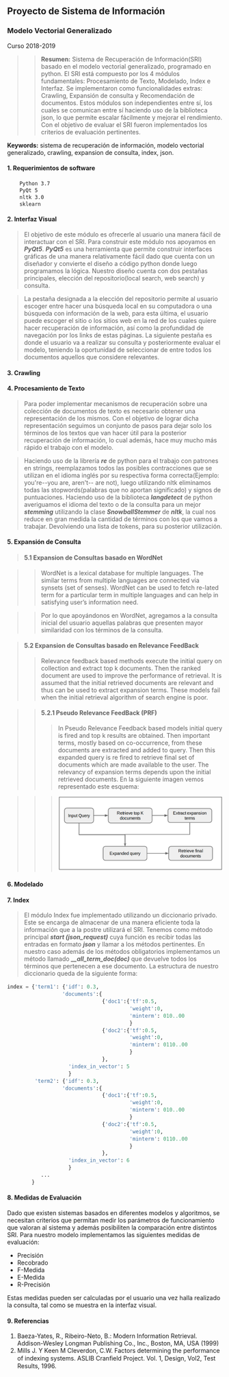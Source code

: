 

## Proyecto de Sistema de Información       
### Modelo Vectorial Generalizado
Curso 2018-2019

>>**Resumen:** Sistema de Recuperación de Información(SRI) basado en el modelo vectorial generalizado, programado en python. El SRI está compuesto por los 4 módulos fundamentales: Procesamiento de Texto, Modelado, Index e Interfaz. Se implementaron como funcionalidades extras: Crawling, Expansión de consulta y Recomendación de documentos. Estos módulos son independientes entre sí, los cuales se comunican entre sí haciendo uso de la biblioteca json, lo que permite escalar fácilmente y mejorar el rendimiento. Con el objetivo de evaluar el SRI fueron implementados los criterios de evaluación pertinentes.

**Keywords:** sistema de recuperación de información, modelo vectorial generalizado, crawling, expansion de consulta, index, json.

#### 1. Requerimientos de software
        Python 3.7 
        PyQt 5
        nltk 3.0
        sklearn

#### 2. Interfaz Visual
> El objetivo de este módulo es ofrecerle al usuario una manera fácil de interactuar con el SRI. Para construir este módulo nos apoyamos en ***PyQt5***. ***PyQt5*** es una herramienta que permite construir interfaces gráficas de una manera relativamente fácil dado que cuenta con un diseñador y convierte el diseño a código python donde luego programamos la lógica. Nuestro diseño cuenta con dos pestañas principales, elección del repositorio(local search, web search) y consulta. 

> La pestaña designada a la elección del repositorio permite al usuario escoger entre hacer una búsqueda local en su computadora o una búsqueda con información de la web, para esta última, el usuario puede escoger el sitio o los sitios web en la red de los cuales quiere hacer recuperación de información, así como la profundidad de navegación por los links de estas páginas. La siguiente pestaña es donde el usuario va a realizar su consulta y posteriormente evaluar el modelo, teniendo la oportunidad de seleccionar de entre todos los documentos aquellos que considere relevantes.
>
#### 3. Crawling

#### 4. Procesamiento de Texto
>Para poder implementar mecanismos de recuperación sobre una colección de documentos de texto es necesario obtener una representación de los mismos. Con el objetivo de lograr dicha representación seguimos un conjunto de pasos para dejar solo los términos de los textos que van hacer útil para la posterior recuperación de información, lo cual además, hace muy mucho más rápido el trabajo con el modelo. 

>Haciendo uso de la librería ***re*** de python para el trabajo con patrones en strings, reemplazamos todos las posibles contracciones que se utilizan en el idioma inglés por su respectiva forma correcta(Ejemplo: you're--you are, aren't-- are not), luego utilizando nltk eliminamos todas las stopwords(palabras que no aportan significado) y signos de puntuaciones. Haciendo uso de la biblioteca ***langdetect*** de python averiguamos el idioma del texto o de la consulta para un mejor ***stemming*** utilizando la clase ***SnowballStemmer*** de ***nltk***, la cual nos reduce en gran medida la cantidad de términos con los que vamos a trabajar. Devolviendo una lista de tokens, para su posterior utilización.

#### 5. Expansión de Consulta
>#### 5.1 Expansion de Consultas basado en WordNet

>> WordNet is a lexical database for multiple languages. The similar terms from multiple languages are connected via synsets (set of senses). WordNet can be used to fetch re-lated term for a particular term in multiple languages and can help in satisfying user’s information need.

>>Por lo que apoyándonos en WordNet, agregamos a la consulta inicial del usuario aquellas palabras que presenten mayor similaridad con los términos de la consulta.

>#### 5.2 Expansion de Consultas basado en Relevance FeedBack 
>>Relevance feedback based methods execute the initial query on collection and extract top k documents. Then the ranked document are used to improve the performance of retrieval. It is assumed that the initial retrieved documents are relevant and thus can be used to extract expansion terms. These models fail when the initial retrieval algorithm of search engine is poor.

>>#### 5.2.1 Pseudo Relevance FeedBack (PRF)
>>> In Pseudo Relevance Feedback based models initial query is fired and top k results are obtained. Then important terms, mostly based on co-occurrence, from these documents are extracted and added to query. Then this expanded query is re fired to retrieve final set of documents which are made available to the user. The relevancy of expansion terms depends upon the initial retrieved documents. En la siguiente imagen vemos representado este esquema:

>>>![Pseudo Relevance schema](modelo_FB.png)

#### 6. Modelado

#### 7. Index
>El módulo Index fue implementado utilizando un diccionario privado. Este se encarga de almacenar de una manera eficiente toda la información que a la postre utilizará el SRI. Tenemos como método principal ***start (json_request)*** cuya función es recibir todas las entradas en formato ***json*** y llamar a los métodos pertinentes. En nuestro caso además de los métodos obligatorios implementamos un método llamado ***__all_term_doc(doc)*** que devuelve todos los términos que pertenecen a ese documento. La estructura de nuestro diccionario queda de la siguiente forma:
```python
index = {'term1': {'idf': 0.3,
                  'documents':{
                               {'doc1':{'tf':0.5,
                                        'weight':0,
                                        'minterm': 010..00
                                        }
                               {'doc2':{'tf':0.5,
                                        'weight':0,
                                        'minterm': 0110..00
                                        }
                               },
                    'index_in_vector': 5
                    }
         'term2': {'idf': 0.3,
                  'documents':{
                               {'doc1':{'tf':0.5,
                                        'weight':0,
                                        'minterm': 010..00
                                        }
                               {'doc2':{'tf':0.5,
                                        'weight':0,
                                        'minterm': 0110..00
                                        }
                               },
                    'index_in_vector': 6
                    }
           ...         
        }

```


#### 8. Medidas de Evaluación
Dado que existen sistemas basados en diferentes modelos y algoritmos, se necesitan criterios que permitan medir los parámetros de funcionamiento que valoran al sistema y además posibiliten la comparación entre distintos SRI. Para nuestro modelo implementamos las siguientes medidas de evaluación:
- Precisión
- Recobrado
- F-Medida
- E-Medida
- R-Precisión

Estas medidas pueden ser calculadas por el usuario una vez halla realizado la consulta, tal como se muestra en la interfaz visual.

#### 9. Referencias
1. Baeza-Yates, R., Ribeiro-Neto, B.: Modern Information Retrieval. Addison-Wesley Longman Publishing Co., Inc., Boston, MA, USA (1999)
2. Mills J. Y Keen M Cleverdon, C.W. Factors determining the performance of indexing systems. ASLIB Cranﬁeld Project. Vol. 1, Design, Vol2, Test Results, 1996. 